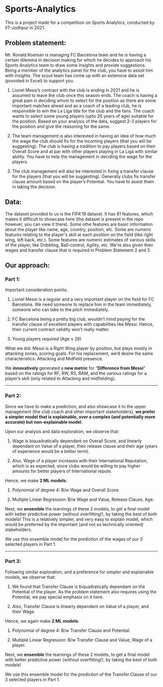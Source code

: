 # Sports-Analytics
This is a project made for a competition on Sports Analytics, conducted by IIT-Jodhpur in 2021.


## Problem statement:
Mr. Ronald Koeman is managing FC Barcelona team and he is having a certain dilemma in decision making for which he decides to approach his Sports Analytics team to draw some insights and provide suggestions. Being a member of the analytics panel for the club, you have to assist him with insights. The scout team has come up with an extensive data set (provided in Excel) to support you.

1. Lionel Messi’s contract with the club is ending in 2021 and he is assumed to leave the club once this season ends. The coach is having a great pain in deciding whom to select for the position as there are some important matches ahead and as a coach of a leading club, he is responsible to win the La Liga title for the club and the fans. The coach wants to select some young players (upto 26 years of age) suitable for the position. Based on your analysis of the data, suggest 2-3 players for the position and give the reasoning for the same.

2. The team management is also interested in having an idea of how much the wage the club should fix for the incoming players (that you will be suggesting). The club is having a tradition to pay players based on their Overall Score and at par with other players playing in La Liga with similar ability. You have to help the management in deciding the wage for the players.

3. The club management will also be interested in fixing a transfer clause for the players (that you will be suggesting). Generally clubs fix transfer clause amount based on the player’s Potential. You have to assist them in taking the decision.

## Data:
The dataset provided to us is the FIFA'19 dataset. It has 81 features, which makes it difficult to showcase here (the dataset is present in the repo however, you can view it there). Some othe features are basic information about the player like name, age, country, position, etc. Some are numeric features relating to the player's skill at each position on the field (like right wing, left back, etc.). Some features are numeric estimates of various skills of the player, like Dribbling, Ball-control, Agility, etc. We're also given their wages and transfer clause that is required in Problem Statement 2 and 3



## Our approach:

### Part 1:
Important consideration points:
1) Lionel Messi is a regular and a very important player on the field for FC Barcelona. We need someone to replace him in the team immediately, someone who can take to the pitch immediately.

2) FC Barcelona being a pretty big club, wouldn’t mind paying for the transfer clause of excellent players with capabilities like Messi. Hence, their current contract validity won’t really matter.

3) Young players required (Age ≤ 26)

What we did:
Messi is a Right Wing player by position, but plays mostly in attacking zones, scoring goals. For his replacement, we’d desire the same characteristics: Attacking and Midfield presence.

We **innovatively** generated a **new metric** for “**Difference from Messi**” based on the ratings for RF, RW, RS, RAM, and the various ratings for a player’s skill (only related to Attacking and midfielding).



---


### Part 2:
Since we have to make a prediction, and also showcase it to the upper management (the club coach and other important stakeholders), **we prefer a simpler model that is explainable, over a complex (and potentially more accurate) but non-explainable model**.

Upon our analysis and data exploration, we observe that:
1) Wage is biquadratically dependant on Overall Score, and linearly dependant on Value of a player, their release clause and their age (years of experience would be a better term).

2) Also, Wage of a player increases with their International Reputation, which is as expected, since clubs would be willing to pay higher amounts for better players of International repute.


Hence, we make **2 ML models**:
1. Polynomial of degree 4: B/w Wage and Overall Score.

2. Multiple Linear Regression: B/w Wage and Value, Release Clause, Age.

Next, we **ensemble** the learnings of these 2 models, to get a final model with better predictive power (without overfitting!), by taking the best of both models!
This is a relatively simpler, and very easy to explain model, which would be preferred by the important (and not so technically oriented) stakeholders.

We use this ensemble model for the prediction of the wages of our 3 selected players in Part 1.



---


### Part 3:
Following similar exploration, and a preference for simpler and explainable models, we observe that:
1) We found that Transfer Clause is biquadratically dependant on the Potential of the player. As the problem statement also requires using the Potential, we pay special emphasis on it here.

2) Also, Transfer Clause is linearly dependant on Value of a player, and their Wage.


Hence, we again make **2 ML models**:
1. Polynomial of degree 4: B/w Transfer Clause and Potential.

2. Multiple Linear Regression: B/w Transfer Clause and Value, Wage of a player.

Next, we **ensemble** the learnings of these 2 models, to get a final model with better predictive power (without overfitting!), by taking the best of both models!

We use this ensemble model for the prediction of the Transfer Clause of our 3 selected players in Part 1.
